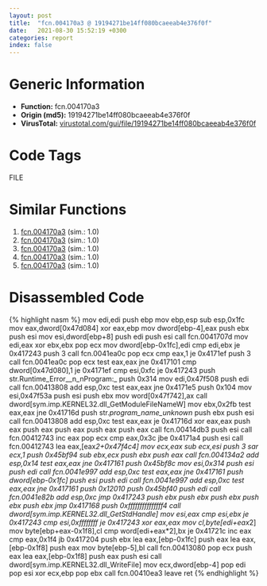 ```yaml
---
layout: post
title:  "fcn.004170a3 @ 19194271be14ff080bcaeeab4e376f0f"
date:   2021-08-30 15:52:19 +0300
categories: report
index: false
---
```


# Generic Information
- **Function:** fcn.004170a3
- **Origin (md5):** 19194271be14ff080bcaeeab4e376f0f
- **VirusTotal:** [virustotal.com/gui/file/19194271be14ff080bcaeeab4e376f0f][virustotal_ref]

# Code Tags
<span class="tag" id="FILE">FILE</span>


# Similar Functions

1. [fcn.004170a3][similar_1_ref] (sim.: 1.0)
2. [fcn.004170a3][similar_2_ref] (sim.: 1.0)
3. [fcn.004170a3][similar_3_ref] (sim.: 1.0)
4. [fcn.004170a3][similar_4_ref] (sim.: 1.0)
5. [fcn.004170a3][similar_5_ref] (sim.: 1.0)


# Disassembled Code

{% highlight nasm %}
mov edi,edi
push ebp
mov ebp,esp
sub esp,0x1fc
mov eax,dword[0x47d084]
xor eax,ebp
mov dword[ebp-4],eax
push ebx
push esi
mov esi,dword[ebp+8]
push edi
push esi
call fcn.0041707d
mov edi,eax
xor ebx,ebx
pop ecx
mov dword[ebp-0x1fc],edi
cmp edi,ebx
je 0x417243
push 3
call fcn.0041ea0c
pop ecx
cmp eax,1
je 0x4171ef
push 3
call fcn.0041ea0c
pop ecx
test eax,eax
jne 0x417101
cmp dword[0x47d080],1
je 0x4171ef
cmp esi,0xfc
je 0x417243
push str.Runtime_Error__n_nProgram:_
push 0x314
mov edi,0x47f508
push edi
call fcn.00413808
add esp,0xc
test eax,eax
jne 0x4171e5
push 0x104
mov esi,0x47f53a
push esi
push ebx
mov word[0x47f742],ax
call dword[sym.imp.KERNEL32.dll_GetModuleFileNameW]
mov ebx,0x2fb
test eax,eax
jne 0x41716d
push str._program_name_unknown_
push ebx
push esi
call fcn.00413808
add esp,0xc
test eax,eax
je 0x41716d
xor eax,eax
push eax
push eax
push eax
push eax
push eax
call fcn.00414db3
push esi
call fcn.00412743
inc eax
pop ecx
cmp eax,0x3c
jbe 0x4171a4
push esi
call fcn.00412743
lea eax,[eax*2+0x47f4c4]
mov ecx,eax
sub ecx,esi
push 3
sar ecx,1
push 0x45bf94
sub ebx,ecx
push ebx
push eax
call fcn.004134a2
add esp,0x14
test eax,eax
jne 0x417161
push 0x45bf8c
mov esi,0x314
push esi
push edi
call fcn.0041e997
add esp,0xc
test eax,eax
jne 0x417161
push dword[ebp-0x1fc]
push esi
push edi
call fcn.0041e997
add esp,0xc
test eax,eax
jne 0x417161
push 0x12010
push 0x45bf40
push edi
call fcn.0041e82b
add esp,0xc
jmp 0x417243
push ebx
push ebx
push ebx
push ebx
push ebx
jmp 0x417168
push 0xfffffffffffffff4
call dword[sym.imp.KERNEL32.dll_GetStdHandle]
mov esi,eax
cmp esi,ebx
je 0x417243
cmp esi,0xffffffff
je 0x417243
xor eax,eax
mov cl,byte[edi+eax*2]
mov byte[ebp+eax-0x1f8],cl
cmp word[edi+eax*2],bx
je 0x41721c
inc eax
cmp eax,0x1f4
jb 0x417204
push ebx
lea eax,[ebp-0x1fc]
push eax
lea eax,[ebp-0x1f8]
push eax
mov byte[ebp-5],bl
call fcn.00413080
pop ecx
push eax
lea eax,[ebp-0x1f8]
push eax
push esi
call dword[sym.imp.KERNEL32.dll_WriteFile]
mov ecx,dword[ebp-4]
pop edi
pop esi
xor ecx,ebp
pop ebx
call fcn.00410ea3
leave 
ret 
{% endhighlight %}


[similar_1_ref]: /report/fcn.004170a3@505be53c36227b94e2fcc406f247f6e5
[similar_2_ref]: /report/fcn.004170a3@4c537a3700803bd0868438c678e579fa
[similar_3_ref]: /report/fcn.004170a3@bdd97566e720668726279189e068b6a8
[similar_4_ref]: /report/fcn.004170a3@96a869ae624ddb4834a1d5a829f85469
[similar_5_ref]: /report/fcn.004170a3@c077742bdc6d4f2c0ca7d0e2a6a94acf
[virustotal_ref]: https://www.virustotal.com/gui/file/19194271be14ff080bcaeeab4e376f0f